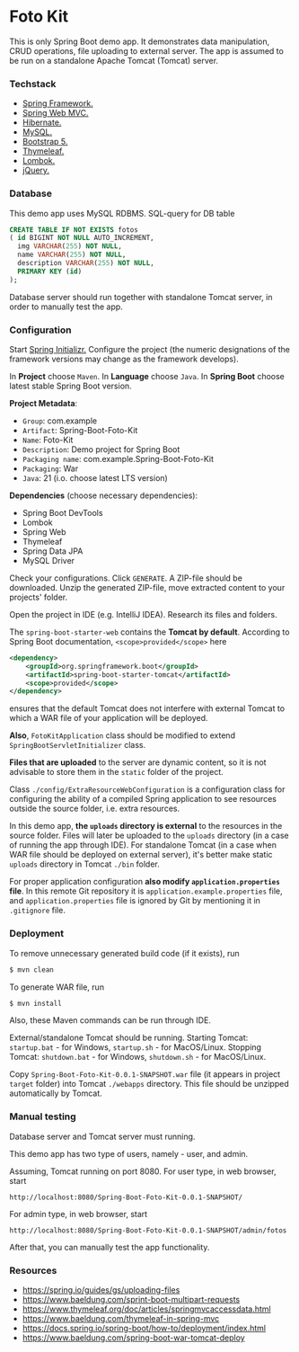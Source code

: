 
# Foto Kit

This is only Spring Boot demo app. It demonstrates data manipulation, CRUD operations, 
file uploading to external server.
The app is assumed to be run on a standalone Apache Tomcat (Tomcat) server.


### Techstack

* [Spring Framework.](https://spring.io/)
* [Spring Web MVC.](https://docs.spring.io/spring-framework/reference/web/webmvc.html)
* [Hibernate.](https://hibernate.org/)
* [MySQL.](https://www.mysql.com/)
* [Bootstrap 5.](https://getbootstrap.com/)
* [Thymeleaf.](https://www.thymeleaf.org/)
* [Lombok.](https://projectlombok.org/)
* [jQuery.](https://jquery.com/)


### Database

This demo app uses MySQL RDBMS. SQL-query for DB table

```sql
CREATE TABLE IF NOT EXISTS fotos
( id BIGINT NOT NULL AUTO_INCREMENT,
  img VARCHAR(255) NOT NULL,
  name VARCHAR(255) NOT NULL,
  description VARCHAR(255) NOT NULL,
  PRIMARY KEY (id)
);
```
Database server should run together with standalone Tomcat server, 
in order to manually test the app.


### Configuration

Start [Spring Initializr.](https://start.spring.io/) 
Configure the project (the numeric designations of the framework versions may
change as the framework develops).

In **Project** choose `Maven`. In **Language** choose `Java`. 
In **Spring Boot** choose latest stable Spring Boot version.

**Project Metadata**:
- `Group`: com.example
- `Artifact`: Spring-Boot-Foto-Kit
- `Name`: Foto-Kit
- `Description`: Demo project for Spring Boot
- `Packaging name`: com.example.Spring-Boot-Foto-Kit
- `Packaging`: War
- `Java`: 21 (i.o. choose latest LTS version)

**Dependencies** (choose necessary dependencies):
- Spring Boot DevTools
- Lombok
- Spring Web
- Thymeleaf
- Spring Data JPA
- MySQL Driver

Check your configurations. Click `GENERATE`. A ZIP-file should be downloaded. 
Unzip the generated ZIP-file, move extracted content to your projects' folder.

Open the project in IDE (e.g. IntelliJ IDEA). Research its files and folders.

The `spring-boot-starter-web` contains the **Tomcat by default**. 
According to Spring Boot documentation, `<scope>provided</scope>` here

```xml
<dependency>
    <groupId>org.springframework.boot</groupId>
    <artifactId>spring-boot-starter-tomcat</artifactId>
    <scope>provided</scope>
</dependency>
```
ensures that the default Tomcat does not interfere with external Tomcat 
to which a WAR file of your application will be deployed.

**Also**, `FotoKitApplication` class should be modified to extend 
`SpringBootServletInitializer` class.

**Files that are uploaded** to the server are dynamic content, 
so it is not advisable to store them in the `static` folder of the project.

Class `./config/ExtraResourceWebConfiguration` is a configuration class 
for configuring the ability of a compiled Spring application
to see resources outside the source folder, i.e. extra resources.

In this demo app, **the `uploads` directory is external** to the resources 
in the source folder. Files will later be uploaded to the `uploads` 
directory (in a case of running the app through IDE). 
For standalone Tomcat (in a case when WAR file should be deployed on 
external server), it's better make static `uploads` directory 
in Tomcat `./bin` folder.

For proper application configuration **also modify `application.properties` 
file**. In this remote Git repository it is `application.example.properties` file, 
and `application.properties` file is ignored by Git by mentioning it in 
`.gitignore` file.

### Deployment

To remove unnecessary generated build code (if it exists), run

```bash
$ mvn clean
```

To generate WAR file, run

```bash
$ mvn install
```

Also, these Maven commands can be run through IDE.

External/standalone Tomcat should be running.
Starting Tomcat: `startup.bat` - for Windows, `startup.sh` - for MacOS/Linux.
Stopping Tomcat: `shutdown.bat` - for Windows, `shutdown.sh` - for MacOS/Linux.

Copy `Spring-Boot-Foto-Kit-0.0.1-SNAPSHOT.war` file (it appears 
in project `target` folder) into Tomcat `./webapps` directory. 
This file should be unzipped automatically by Tomcat.


### Manual testing

Database server and Tomcat server must running.

This demo app has two type of users, namely - user, and admin.

Assuming, Tomcat running on port 8080. For user type, in web browser, start 
```text
http://localhost:8080/Spring-Boot-Foto-Kit-0.0.1-SNAPSHOT/
```
For admin type, in web browser, start
```text
http://localhost:8080/Spring-Boot-Foto-Kit-0.0.1-SNAPSHOT/admin/fotos
```
After that, you can manually test the app functionality.


### Resources

* https://spring.io/guides/gs/uploading-files
* https://www.baeldung.com/sprint-boot-multipart-requests
* https://www.thymeleaf.org/doc/articles/springmvcaccessdata.html
* https://www.baeldung.com/thymeleaf-in-spring-mvc
* https://docs.spring.io/spring-boot/how-to/deployment/index.html
* https://www.baeldung.com/spring-boot-war-tomcat-deploy

